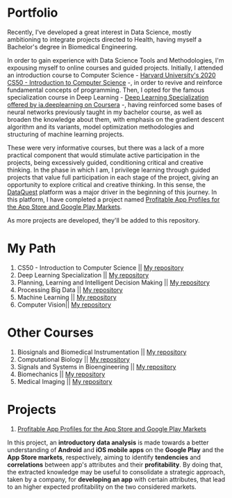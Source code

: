 # Portfolio

Recently, I've developed a great interest in Data Science, mostly ambitioning to integrate projects directed to Health, having myself a Bachelor's degree in 
Biomedical Engineering. 

In order to gain experience with Data Science Tools and Methodologies, I'm expousing myself to online courses and guided projects. Initially, I attended an introduction course to Computer Science - [Harvard University's 2020 CS50 - Introduction to Computer Science](https://cs50.harvard.edu/x/2020/) -, in order to revive and reinforce fundamental concepts of programming. Then, I opted for the famous specialization course in Deep Learning -  [Deep Learning Specialization offered by ia.deeplearning on Coursera](https://www.coursera.org/specializations/deep-learning) -, having reinforced some bases of neural networks previously taught in my bachelor course, as well as broaden the knowledge about them, with emphasis on the gradient descent algorithm and its variants, model optimization methodologies and structuring of machine learning projects. 

These were very informative courses, but there was a lack of a more practical component that would stimulate active participation in the projects, being excessively guided, conditioning critical and creative thinking. In the phase in which I am, I privilege learning through guided projects that value full participation in each stage of the project, giving an opportunity to explore critical and creative thinking. In this sense, the [DataQuest](https://www.dataquest.io/) platform was a major driver in the beginning of this journey. In this platform, I have completed a project named [Profitable App Profiles for the App Store and Google Play Markets](https://github.com/marianamourao-37/Data-Science-Portfolio/blob/master/Profitable%20App%20Profiles%20for%20the%20App%20Store%20and%20Google%20Play%20Markets.ipynb). 

As more projects are developed, they'll be added to this repository.

# My Path 

1. CS50 - Introduction to Computer Science || [My repository](https://github.com/marianamourao-37/Harvard-CS50-Projects)
2. Deep Learning Specialization || [My repository](https://github.com/marianamourao-37/Deep-Learning-ia.deeplearning-Specialization)
3. Planning, Learning and Intelligent Decision Making || [My repository](https://github.com/marianamourao-37/Reinforcement-Learning-Course)
4. Processing Big Data || [My repository](https://github.com/marianamourao-37/Processing-Big-Data)
5. Machine Learning || [My repository](https://github.com/marianamourao-37/Machine-Learning)
6. Computer Vision|| [My repository](https://github.com/marianamourao-37/Image-Processing-and-Vision)

# Other Courses 
1. Biosignals and Biomedical Instrumentation || [My repository](https://github.com/marianamourao-37/Biosignals-and-Biomedical-Instrumentation)
2. Computational Biology || [My repository](https://github.com/marianamourao-37/Computational-Biology)
3. Signals and Systems in Bioengineering || [My repository](https://github.com/marianamourao-37/Signals-and-Systems-in-Bioengineering)
4. Biomechanics || [My repository](https://github.com/marianamourao-37/Biomechanics)
5. Medical Imaging || [My repository](https://github.com/marianamourao-37/Medical-Imaging)



# Projects

1. [Profitable App Profiles for the App Store and Google Play Markets](https://github.com/marianamourao-37/Data-Science-Portfolio/blob/master/Profitable%20App%20Profiles%20for%20the%20App%20Store%20and%20Google%20Play%20Markets.ipynb)

In this project, an **introductory data analysis** is made towards a better understanding of **Android** and **iOS mobile apps** on the **Google Play** and the **App 
Store markets**, respectively, aiming to identify **tendencies** and **correlations** between app's attributes and their **profitability**. By doing that, the extracted 
knowledge may be useful to consolidate a strategic approach, taken by a company, for **developing an app** with certain attributes, that lead to an higher expected 
profitability on the two considered markets.

